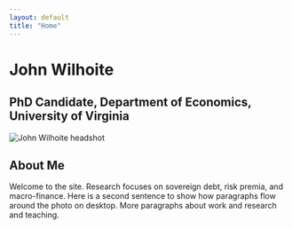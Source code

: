 ```yaml
---
layout: default
title: "Home"
---
```


# John Wilhoite
<h2 class="subtitle">PhD Candidate, Department of Economics, University of Virginia</h2>

<img src="{{ '/assets/img/headshot.jpg' | relative_url }}"
     alt="John Wilhoite headshot"
     class="hero-headshot float-right">

## About Me
Welcome to the site. Research focuses on sovereign debt, risk premia, and macro-finance. 
Here is a second sentence to show how paragraphs flow around the photo on desktop.
More paragraphs about work and research and teaching. 

<!-- When you want wrapping to end (e.g., before next big section): -->
<div class="stop-wrap"></div>
